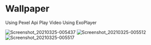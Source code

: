 # Wallpaper
Using Pexel Api
Play Video Using ExoPlayer



![Screenshot_20210325-005437](https://user-images.githubusercontent.com/52094009/112371997-3e080d00-8d05-11eb-9bb9-e88755802925.jpg)
![Screenshot_20210325-005512](https://user-images.githubusercontent.com/52094009/112372003-3fd1d080-8d05-11eb-8b34-25dfb2998004.jpg)
![Screenshot_20210325-005517](https://user-images.githubusercontent.com/52094009/112372007-4102fd80-8d05-11eb-8e66-064acd4a022f.jpg)

